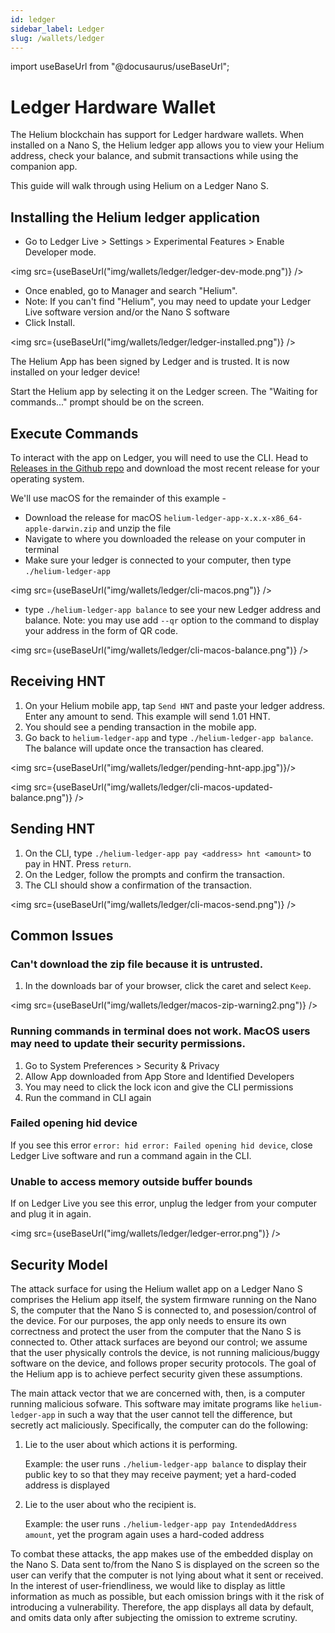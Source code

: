 ```yaml
---
id: ledger
sidebar_label: Ledger
slug: /wallets/ledger
---
```


import useBaseUrl from "@docusaurus/useBaseUrl";

# Ledger Hardware Wallet

The Helium blockchain has support for Ledger hardware wallets. When installed on
a Nano S, the Helium ledger app allows you to view your Helium address, check
your balance, and submit transactions while using the companion app.

This guide will walk through using Helium on a Ledger Nano S.

## Installing the Helium ledger application

- Go to Ledger Live &gt; Settings &gt; Experimental Features &gt; Enable
  Developer mode.

<img src={useBaseUrl("img/wallets/ledger/ledger-dev-mode.png")} />

- Once enabled, go to Manager and search "Helium".
- Note: If you can't find "Helium", you may need to update your Ledger Live
  software version and/or the Nano S software
- Click Install.

<img src={useBaseUrl("img/wallets/ledger/ledger-installed.png")} />

The Helium App has been signed by Ledger and is trusted. It is now installed on
your ledger device!

Start the Helium app by selecting it on the Ledger screen. The "Waiting for
commands..." prompt should be on the screen.

## Execute Commands

To interact with the app on Ledger, you will need to use the CLI. Head to
[Releases in the Github repo](https://github.com/helium/helium-ledger-app/releases)
and download the most recent release for your operating system.

We'll use macOS for the remainder of this example -

- Download the release for macOS
  `helium-ledger-app-x.x.x-x86_64-apple-darwin.zip` and unzip the file
- Navigate to where you downloaded the release on your computer in terminal
- Make sure your ledger is connected to your computer, then type
  `./helium-ledger-app`

<img src={useBaseUrl("img/wallets/ledger/cli-macos.png")} />

- type `./helium-ledger-app balance` to see your new Ledger address and balance.
  Note: you may use add `--qr` option to the command to display your address in
  the form of QR code.

<img src={useBaseUrl("img/wallets/ledger/cli-macos-balance.png")} />

## Receiving HNT

1. On your Helium mobile app, tap `Send HNT` and paste your ledger address.
   Enter any amount to send. This example will send 1.01 HNT.
2. You should see a pending transaction in the mobile app.
3. Go back to `helium-ledger-app` and type `./helium-ledger-app balance`. The
   balance will update once the transaction has cleared.

<img src={useBaseUrl("img/wallets/ledger/pending-hnt-app.jpg")}/>

<img src={useBaseUrl("img/wallets/ledger/cli-macos-updated-balance.png")} />

## Sending HNT

1. On the CLI, type `./helium-ledger-app pay <address> hnt <amount>` to pay in
   HNT. Press `return`.
2. On the Ledger, follow the prompts and confirm the transaction.
3. The CLI should show a confirmation of the transaction.

<img src={useBaseUrl("img/wallets/ledger/cli-macos-send.png")} />

## Common Issues

### Can't download the zip file because it is untrusted.

1. In the downloads bar of your browser, click the caret and select `Keep`.

<img src={useBaseUrl("img/wallets/ledger/macos-zip-warning2.png")} />

### Running commands in terminal does not work. MacOS users may need to update their security permissions.

1. Go to System Preferences &gt; Security & Privacy
2. Allow App downloaded from App Store and Identified Developers
3. You may need to click the lock icon and give the CLI permissions
4. Run the command in CLI again

### Failed opening hid device

If you see this error `error: hid error: Failed opening hid device`, close
Ledger Live software and run a command again in the CLI.

### Unable to access memory outside buffer bounds

If on Ledger Live you see this error, unplug the ledger from your computer and
plug it in again.

<img src={useBaseUrl("img/wallets/ledger/ledger-error.png")} />

## Security Model

The attack surface for using the Helium wallet app on a Ledger Nano S comprises
the Helium app itself, the system firmware running on the Nano S, the computer
that the Nano S is connected to, and posession/control of the device. For our
purposes, the app only needs to ensure its own correctness and protect the user
from the computer that the Nano S is connected to. Other attack surfaces are
beyond our control; we assume that the user physically controls the device, is
not running malicious/buggy software on the device, and follows proper security
protocols. The goal of the Helium app is to achieve perfect security given these
assumptions.

The main attack vector that we are concerned with, then, is a computer running
malicious sofware. This software may imitate programs like `helium-ledger-app`
in such a way that the user cannot tell the difference, but secretly act
maliciously. Specifically, the computer can do the following:

1. Lie to the user about which actions it is performing.

   Example: the user runs `./helium-ledger-app balance` to display their public
   key to so that they may receive payment; yet a hard-coded address is
   displayed

2. Lie to the user about who the recipient is.

   Example: the user runs `./helium-ledger-app pay IntendedAddress amount`, yet
   the program again uses a hard-coded address

To combat these attacks, the app makes use of the embedded display on the Nano
S. Data sent to/from the Nano S is displayed on the screen so the user can
verify that the computer is not lying about what it sent or received. In the
interest of user-friendliness, we would like to display as little information as
much as possible, but each omission brings with it the risk of introducing a
vulnerability. Therefore, the app displays all data by default, and omits data
only after subjecting the omission to extreme scrutiny.

